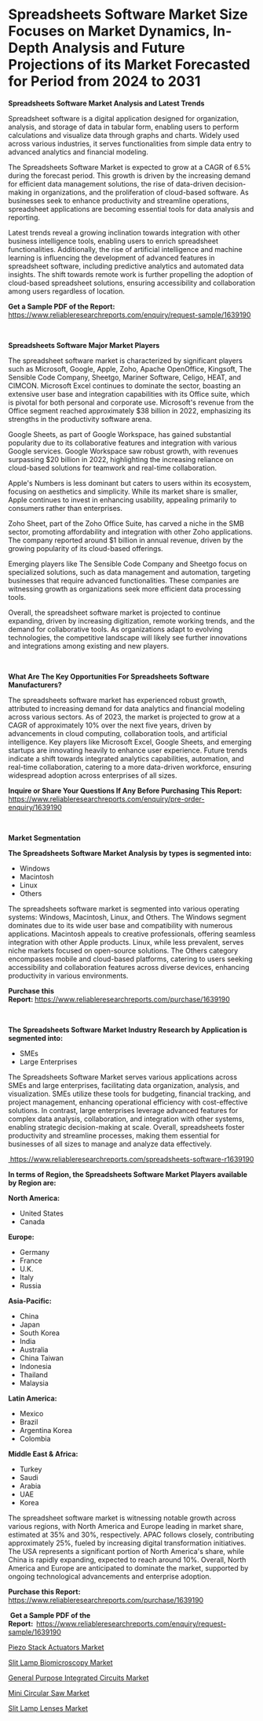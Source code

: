 <p><h1>Spreadsheets Software Market Size Focuses on Market Dynamics, In-Depth Analysis and Future Projections of its Market Forecasted for Period from 2024 to 2031</h1></p><p><strong>Spreadsheets Software Market Analysis and Latest Trends</strong></p>
<p><p>Spreadsheet software is a digital application designed for organization, analysis, and storage of data in tabular form, enabling users to perform calculations and visualize data through graphs and charts. Widely used across various industries, it serves functionalities from simple data entry to advanced analytics and financial modeling.</p><p>The Spreadsheets Software Market is expected to grow at a CAGR of 6.5% during the forecast period. This growth is driven by the increasing demand for efficient data management solutions, the rise of data-driven decision-making in organizations, and the proliferation of cloud-based software. As businesses seek to enhance productivity and streamline operations, spreadsheet applications are becoming essential tools for data analysis and reporting.</p><p>Latest trends reveal a growing inclination towards integration with other business intelligence tools, enabling users to enrich spreadsheet functionalities. Additionally, the rise of artificial intelligence and machine learning is influencing the development of advanced features in spreadsheet software, including predictive analytics and automated data insights. The shift towards remote work is further propelling the adoption of cloud-based spreadsheet solutions, ensuring accessibility and collaboration among users regardless of location.</p></p>
<p><strong>Get a Sample PDF of the Report:&nbsp;</strong> <a href="https://www.reliableresearchreports.com/enquiry/request-sample/1639190?utm_campaign=2009&utm_medium=2&utm_source=Github&utm_content=ia&utm_term=27122024&utm_id=spreadsheets-software">https://www.reliableresearchreports.com/enquiry/request-sample/1639190</a></p>
<p>&nbsp;</p>
<p><strong>Spreadsheets Software Major Market Players</strong></p>
<p><p>The spreadsheet software market is characterized by significant players such as Microsoft, Google, Apple, Zoho, Apache OpenOffice, Kingsoft, The Sensible Code Company, Sheetgo, Mariner Software, Celigo, HEAT, and CIMCON. Microsoft Excel continues to dominate the sector, boasting an extensive user base and integration capabilities with its Office suite, which is pivotal for both personal and corporate use. Microsoft's revenue from the Office segment reached approximately $38 billion in 2022, emphasizing its strengths in the productivity software arena.</p><p>Google Sheets, as part of Google Workspace, has gained substantial popularity due to its collaborative features and integration with various Google services. Google Workspace saw robust growth, with revenues surpassing $20 billion in 2022, highlighting the increasing reliance on cloud-based solutions for teamwork and real-time collaboration.</p><p>Apple's Numbers is less dominant but caters to users within its ecosystem, focusing on aesthetics and simplicity. While its market share is smaller, Apple continues to invest in enhancing usability, appealing primarily to consumers rather than enterprises.</p><p>Zoho Sheet, part of the Zoho Office Suite, has carved a niche in the SMB sector, promoting affordability and integration with other Zoho applications. The company reported around $1 billion in annual revenue, driven by the growing popularity of its cloud-based offerings.</p><p>Emerging players like The Sensible Code Company and Sheetgo focus on specialized solutions, such as data management and automation, targeting businesses that require advanced functionalities. These companies are witnessing growth as organizations seek more efficient data processing tools.</p><p>Overall, the spreadsheet software market is projected to continue expanding, driven by increasing digitization, remote working trends, and the demand for collaborative tools. As organizations adapt to evolving technologies, the competitive landscape will likely see further innovations and integrations among existing and new players.</p></p>
<p>&nbsp;</p>
<p><strong>What Are The Key Opportunities For Spreadsheets Software Manufacturers?</strong></p>
<p><p>The spreadsheets software market has experienced robust growth, attributed to increasing demand for data analytics and financial modeling across various sectors. As of 2023, the market is projected to grow at a CAGR of approximately 10% over the next five years, driven by advancements in cloud computing, collaboration tools, and artificial intelligence. Key players like Microsoft Excel, Google Sheets, and emerging startups are innovating heavily to enhance user experience. Future trends indicate a shift towards integrated analytics capabilities, automation, and real-time collaboration, catering to a more data-driven workforce, ensuring widespread adoption across enterprises of all sizes.</p></p>
<p><strong>Inquire or Share Your Questions If Any Before Purchasing This Report:</strong> <a href="https://www.reliableresearchreports.com/enquiry/pre-order-enquiry/1639190?utm_campaign=2009&utm_medium=2&utm_source=Github&utm_content=ia&utm_term=27122024&utm_id=spreadsheets-software">https://www.reliableresearchreports.com/enquiry/pre-order-enquiry/1639190</a></p>
<p>&nbsp;</p>
<p><strong>Market Segmentation</strong></p>
<p><strong>The Spreadsheets Software Market Analysis by types is segmented into:</strong></p>
<p><ul><li>Windows</li><li>Macintosh</li><li>Linux</li><li>Others</li></ul></p>
<p><p>The spreadsheets software market is segmented into various operating systems: Windows, Macintosh, Linux, and Others. The Windows segment dominates due to its wide user base and compatibility with numerous applications. Macintosh appeals to creative professionals, offering seamless integration with other Apple products. Linux, while less prevalent, serves niche markets focused on open-source solutions. The Others category encompasses mobile and cloud-based platforms, catering to users seeking accessibility and collaboration features across diverse devices, enhancing productivity in various environments.</p></p>
<p><strong>Purchase this Report:&nbsp;</strong><a href="https://www.reliableresearchreports.com/purchase/1639190?utm_campaign=2009&utm_medium=2&utm_source=Github&utm_content=ia&utm_term=27122024&utm_id=spreadsheets-software">https://www.reliableresearchreports.com/purchase/1639190</a></p>
<p>&nbsp;</p>
<p><strong>The Spreadsheets Software Market Industry Research by Application is segmented into:</strong></p>
<p><ul><li>SMEs</li><li>Large Enterprises</li></ul></p>
<p><p>The Spreadsheets Software Market serves various applications across SMEs and large enterprises, facilitating data organization, analysis, and visualization. SMEs utilize these tools for budgeting, financial tracking, and project management, enhancing operational efficiency with cost-effective solutions. In contrast, large enterprises leverage advanced features for complex data analysis, collaboration, and integration with other systems, enabling strategic decision-making at scale. Overall, spreadsheets foster productivity and streamline processes, making them essential for businesses of all sizes to manage and analyze data effectively.</p></p>
<p><a href="https://www.reliableresearchreports.com/spreadsheets-software-r1639190?utm_campaign=2009&utm_medium=2&utm_source=Github&utm_content=ia&utm_term=27122024&utm_id=spreadsheets-software">&nbsp;https://www.reliableresearchreports.com/spreadsheets-software-r1639190</a></p>
<p><strong>In terms of Region, the Spreadsheets Software Market Players available by Region are:</strong></p>
<p>
    <p> <strong> North America: </strong>
        <ul>
            <li>United States</li>
            <li>Canada</li>
        </ul>
        </p> 
    <p> <strong> Europe: </strong>
        <ul>
            <li>Germany</li>
            <li>France</li>
            <li>U.K.</li>
            <li>Italy</li>
            <li>Russia</li>
        </ul>
        </p> 
    <p> <strong> Asia-Pacific: </strong>
        <ul>
            <li>China</li>
            <li>Japan</li>
            <li>South Korea</li>
            <li>India</li>
            <li>Australia</li>
            <li>China Taiwan</li>
            <li>Indonesia</li>
            <li>Thailand</li>
            <li>Malaysia</li>
        </ul>
        </p> 
    <p> <strong> Latin America: </strong>
        <ul>
            <li>Mexico</li>
            <li>Brazil</li>
            <li>Argentina Korea</li>
            <li>Colombia</li>
        </ul>
        </p> 
    <p> <strong> Middle East & Africa: </strong>
        <ul>
            <li>Turkey</li>
            <li>Saudi</li>
            <li>Arabia</li>
            <li>UAE</li>
            <li>Korea</li>
        </ul>
    </p>
    </p>
<p><p>The spreadsheet software market is witnessing notable growth across various regions, with North America and Europe leading in market share, estimated at 35% and 30%, respectively. APAC follows closely, contributing approximately 25%, fueled by increasing digital transformation initiatives. The USA represents a significant portion of North America's share, while China is rapidly expanding, expected to reach around 10%. Overall, North America and Europe are anticipated to dominate the market, supported by ongoing technological advancements and enterprise adoption.</p></p>
<p><strong>Purchase this Report: </strong><a href="https://www.reliableresearchreports.com/purchase/1639190?utm_campaign=2009&utm_medium=2&utm_source=Github&utm_content=ia&utm_term=27122024&utm_id=spreadsheets-software">https://www.reliableresearchreports.com/purchase/1639190</a></p>
<p>&nbsp;<strong>Get a Sample PDF of the Report:&nbsp;&nbsp;</strong><a href="https://www.reliableresearchreports.com/enquiry/request-sample/1639190?utm_campaign=2009&utm_medium=2&utm_source=Github&utm_content=ia&utm_term=27122024&utm_id=spreadsheets-software">https://www.reliableresearchreports.com/enquiry/request-sample/1639190</a></p>
<p><strong></strong></p>
<p><p><a href="https://www.linkedin.com/pulse/a-mkt-nova-vc8zf?utm_campaign=2009&utm_medium=2&utm_source=Github&utm_content=ia&utm_term=27122024&utm_id=spreadsheets-software">Piezo Stack Actuators Market</a></p><p><a href="https://www.linkedin.com/pulse/slit-lamp-biomicroscopy-market-size-2024-2031-reports-rise-cagr-qaoee?utm_campaign=2009&utm_medium=2&utm_source=Github&utm_content=ia&utm_term=27122024&utm_id=spreadsheets-software">Slit Lamp Biomicroscopy Market</a></p><p><a href="https://www.linkedin.com/pulse/strategic-market-insights-global-general-purpose-integrated-wwyqc?utm_campaign=2009&utm_medium=2&utm_source=Github&utm_content=ia&utm_term=27122024&utm_id=spreadsheets-software">General Purpose Integrated Circuits Market</a></p><p><a href="https://www.linkedin.com/pulse/comprehensive-mini-circular-saw-market-report-size-trends-vwf7f?utm_campaign=2009&utm_medium=2&utm_source=Github&utm_content=ia&utm_term=27122024&utm_id=spreadsheets-software">Mini Circular Saw Market</a></p><p><a href="https://www.linkedin.com/pulse/slit-lamp-lenses-market-research-report-provides-comprehensive-btnec?utm_campaign=2009&utm_medium=2&utm_source=Github&utm_content=ia&utm_term=27122024&utm_id=spreadsheets-software">Slit Lamp Lenses Market</a></p></p>